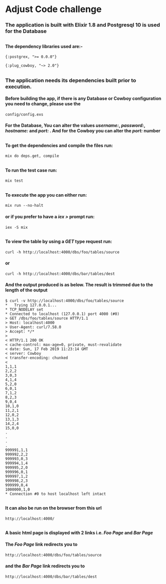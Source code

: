 # Adjust Code challenge
### The application is built with Elixir 1.8 and Postgresql 10 is used for the Database
##


#### The dependency libraries used are:- 

```
{:postgrex, ">= 0.0.0"}
```
 
```
{:plug_cowboy, "~> 2.0"}
```
##
### The application needs its dependencies built prior to execution.

#### Before building the app, if there is any Database or Cowboy configuration you need to change, please use the
    
```
config/config.exs
```     

#### For the Database, You can alter the values *username:*, *password:*, *hostname:* and *port:* . And for the Cowboy you can alter the *port:* number
## 

#### To get the dependencies and compile the files run:

```
mix do deps.get, compile
```
##

#### To run the test case run:

```
mix test
```
##

#### To execute the app you can either run:

```
mix run --no-halt
``` 

#### or if you prefer to have a *iex >* prompt run:

```
iex -S mix
```  

##
#### To view the table by using a *GET* type request run:

```
curl -h http://localhost:4000/dbs/foo/tables/source
``` 

#### or

```
curl -h http://localhost:4000/dbs/bar/tables/dest
```

#### And the output produced is as below. The result is trimmed due to the length of the output

```
$ curl -v http://localhost:4000/dbs/foo/tables/source
*   Trying 127.0.0.1...
* TCP_NODELAY set
* Connected to localhost (127.0.0.1) port 4000 (#0)
> GET /dbs/foo/tables/source HTTP/1.1
> Host: localhost:4000
> User-Agent: curl/7.58.0
> Accept: */*
> 
< HTTP/1.1 200 OK
< cache-control: max-age=0, private, must-revalidate
< date: Sun, 17 Feb 2019 11:23:14 GMT
< server: Cowboy
< transfer-encoding: chunked
< 
1,1,1
2,2,2
3,0,3
4,1,4
5,2,0
6,0,1
7,1,2
8,2,3
9,0,4
10,1,0
11,2,1
12,0,2
13,1,3
14,2,4
15,0,0
.
.
.
.
999991,1,1
999992,2,2
999993,0,3
999994,1,4
999995,2,0
999996,0,1
999997,1,2
999998,2,3
999999,0,4
1000000,1,0
* Connection #0 to host localhost left intact
```
##

#### It can also be run on the browser from this url

```
http://localhost:4000/
```

##

#### A basic html page is displayed with 2 links i.e. *Foo Page* and *Bar Page*

#### The *Foo Page* link redirects you to 

```
http://localhost:4000/dbs/foo/tables/source
```

#### and the *Bar Page* link redirects you to

```
http://localhost:4000/dbs/bar/tables/dest
```
##

